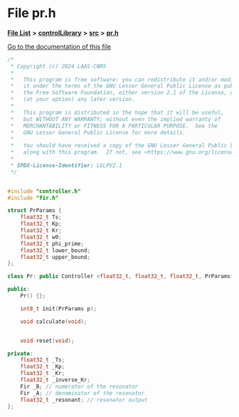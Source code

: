 

# File pr.h

[**File List**](files.md) **>** [**controlLibrary**](dir_78b365e62f248710669e9a6984210a4a.md) **>** [**src**](dir_0c7b11c8d6d0df41220cb8bbf1e252be.md) **>** [**pr.h**](pr_8h.md)

[Go to the documentation of this file](pr_8h.md)


```C++
/*
 * Copyright (c) 2024 LAAS-CNRS
 *
 *   This program is free software: you can redistribute it and/or modify
 *   it under the terms of the GNU Lesser General Public License as published by
 *   the Free Software Foundation, either version 2.1 of the License, or
 *   (at your option) any later version.
 *
 *   This program is distributed in the hope that it will be useful,
 *   but WITHOUT ANY WARRANTY; without even the implied warranty of
 *   MERCHANTABILITY or FITNESS FOR A PARTICULAR PURPOSE.  See the
 *   GNU Lesser General Public License for more details.
 *
 *   You should have received a copy of the GNU Lesser General Public License
 *   along with this program.  If not, see <https://www.gnu.org/licenses/>.
 *
 * SPDX-License-Identifier: LGLPV2.1
 */


#include "controller.h"
#include "fir.h"

struct PrParams {
    float32_t Ts;
    float32_t Kp;
    float32_t Kr;
    float32_t w0;
    float32_t phi_prime;
    float32_t lower_bound;
    float32_t upper_bound;
};

class Pr: public Controller <float32_t, float32_t, float32_t, PrParams> {

public:
    Pr() {};

    int8_t init(PrParams p);

    void calculate(void);


    void reset(void);

private:
    float32_t _Ts;
    float32_t _Kp;
    float32_t _Kr;
    float32_t _inverse_Kr;
    Fir _B; // numerator of the resonator
    Fir _A; // denominator of the resonator
    float32_t _resonant; // resonator output
};
```


